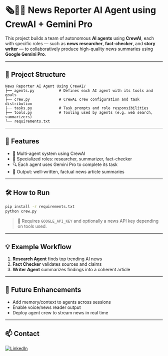 # 🗞️🕵️‍♀️ News Reporter AI Agent using CrewAI + Gemini Pro

This project builds a team of autonomous **AI agents** using **CrewAI**, each with specific roles — such as **news researcher**, **fact-checker**, and **story writer** — to collaboratively produce high-quality news summaries using **Google Gemini Pro**.

---

## 📂 Project Structure

```
News Reporter AI Agent Using CrewAI/
├── agents.py           # Defines each AI agent with its tools and goals
├── crew.py             # CrewAI crew configuration and task distribution
├── tasks.py            # Task prompts and role responsibilities
├── tools.py            # Tooling used by agents (e.g. web search, summarizers)
└── requirements.txt
```

---

## 🚀 Features

- 👥 Multi-agent system using CrewAI
- 🧠 Specialized roles: researcher, summarizer, fact-checker
- 🔍 Each agent uses Gemini Pro to complete its task
- 📰 Output: well-written, factual news article summaries

---

## 🛠️ How to Run

```bash
pip install -r requirements.txt
python crew.py
```

> 🔑 Requires `GOOGLE_API_KEY` and optionally a news API key depending on tools used.

---

## 💡 Example Workflow

1. **Research Agent** finds top trending AI news
2. **Fact Checker** validates sources and claims
3. **Writer Agent** summarizes findings into a coherent article

---

## 🔭 Future Enhancements

- Add memory/context to agents across sessions
- Enable voice/news reader output
- Deploy agent crew to stream news in real time


---

## 📫 Contact

[![LinkedIn](https://img.shields.io/badge/LinkedIn-Aparna-blue?style=flat&logo=linkedin)](https://www.linkedin.com/in/aparna-k-628005167/)
